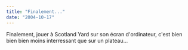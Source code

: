 ```yaml
---
title: "Finalement..."
date: "2004-10-17"
---
```


Finalement, jouer à Scotland Yard sur son écran d'ordinateur, c'est bien bien bien moins interressant que sur un plateau...
